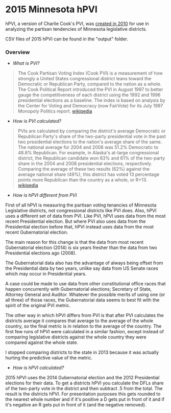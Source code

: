 # 2015 Minnesota hPVI

hPVI, a version of Charlie Cook's PVI, was [created in 2010](http://minn-donkey.blogspot.com/2010/07/pvi-breakdown-by-county.html) for use in analyzing the partisan tendencies of Minnesota legislative districts.

CSV files of 2015 hPVI can be found in the "output" folder.

### Overview

- *What is PVI?*

>The Cook Partisan Voting Index (Cook PVI) is a measurement of how strongly a United States congressional district leans toward the Democratic or Republican Party, compared to the nation as a whole. The Cook Political Report introduced the PVI in August 1997 to better gauge the competitiveness of each district using the 1992 and 1996 presidential elections as a baseline. The index is based on analysis by the Center for Voting and Democracy (now FairVote) for its July 1997 Monopoly Politics report. [wikipedia](https://en.wikipedia.org/wiki/Cook_Partisan_Voting_Index)

- *How is PVI calculated?*

>PVIs are calculated by comparing the district's average Democratic or Republican Party's share of the two-party presidential vote in the past two presidential elections to the nation's average share of the same. The national average for 2004 and 2008 was 51.2% Democratic to 48.8% Republican. For example, in Alaska's at-large congressional district, the Republican candidate won 63% and 61% of the two-party share in the 2004 and 2008 presidential elections, respectively. Comparing the average of these two results (62%) against the average national share (49%), this district has voted 13 percentage points more Republican than the country as a whole, or R+13. [wikipedia](https://en.wikipedia.org/wiki/Cook_Partisan_Voting_Index)

- *How is hPVI different from PVI*

First of all hPVI is measuring the partisan voting tenancies of Minnesota Legislative districts, not congressional districts like PVI does. Also, hPVI uses a different set of data from PVI. Like PVI, hPVI uses data from the most recent Presidential election. But where PVI also uses data from the Presidential election before that, hPVI instead uses data from the most recent Gubernatorial election.

The main reason for this change is that the data from most recent Gubernatorial election (2014) is six years fresher than the data from two Presidential elections ago (2008).

The Gubernatorial data also has the advantage of always being offset from the Presidential data by two years, unlike say data from US Senate races which may occur in Presidential years.

A case could be made to use data from other constitutional office races that happen concurrently with Gubernatorial elections; Secretary of State, Attorney General and Auditor. Whatever the possible merits of using one (or all three) of those races, the Gubernatorial data seems to best fit with the spirit of the original PVI metric.

The other way in which hPVI differs from PVI is that after PVI calculates the districts average it compares that average to the average of the whole country, so the final metric is in relation to the average of the country. The first few runs of hPVI were calculated in a similar fashion, except instead of comparing legislative districts against the whole country they were compared against the whole state.

I stopped comparing districts to the state in 2013 because it was actually hurting the predictive value of the metric. 

- *How is hPVI calculated?*

2015 hPVI uses the 2014 Gubernatorial election and the 2012 Presidential elections for their data. To get a districts hPVI you calculate the DFLs share of the two-party vote in the district and then subtract .5 from the total. The result is the districts hPVI. For presentation purposes this gets rounded to the nearest whole number and if it's positive a D gets put in front of it and if it's negative an R gets put in front of it (and the negative removed).